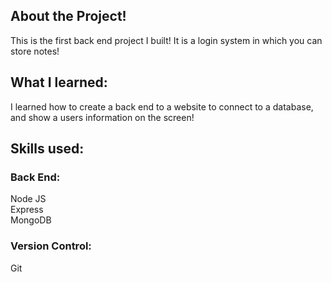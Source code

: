 ## About the Project!

This is the first back end project I built! It is a login system in which you can store notes!

## What I learned:

I learned how to create a back end to a website to connect to a database, and show a users information on the screen!

## Skills used:

### Back End:

Node JS
<br />
Express
<br />
MongoDB

### Version Control:

Git

